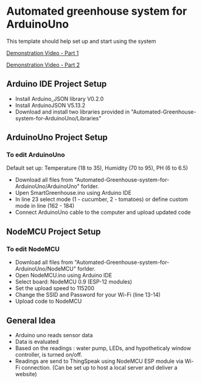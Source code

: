 # Automated greenhouse system for ArduinoUno

This template should help set up and start using the system

[Demonstration Video - Part 1](https://www.youtube.com/watch?v=btxUE5TKPLA)

[Demonstration Video - Part 2](https://www.youtube.com/watch?v=Eg5XAr9ddW0)


## Arduino IDE Project Setup

- Install Arduino_JSON library V0.2.0
- Install ArduinoJSON V5.13.2
- Download and install two libraries provided in "Automated-Greenhouse-system-for-ArduinoUno/Libraries"

## ArduinoUno Project Setup

### To edit ArduinoUno

Default set up: Temperature (18 to 35), Humidity (70 to 95), PH (6 to 6.5)

- Download all files from "Automated-Greenhouse-system-for-ArduinoUno/ArduinoUno" forlder.
- Upen SmartGreenhouse.ino using Arduino IDE
- In line 23 select mode (1 - cucumber, 2 - tomatoes) or define custom mode in line (162 - 184)
- Connect ArduinoUno cable to the computer and upload updated code

## NodeMCU Project Setup

### To edit NodeMCU

- Download all files from "Automated-Greenhouse-system-for-ArduinoUno/NodeMCU" forlder.
- Open NodeMCU.ino using Arduino IDE
- Select board: NodeMCU 0.9 (ESP-12 modules)
- Set the upload speed to 115200
- Change the SSID and Password for your Wi-Fi (line 13-14)
- Upload code to NodeMCU 


## General Idea

- Arduino uno reads sensor data
- Data is evaluated
- Based on the readings : water pump, LEDs, and hypotheticaly window controller, is turned on/off.
- Readings are send to ThingSpeak using NodeMCU ESP module via Wi-Fi connection. (Can be set up to host a local server and deliver a website)
